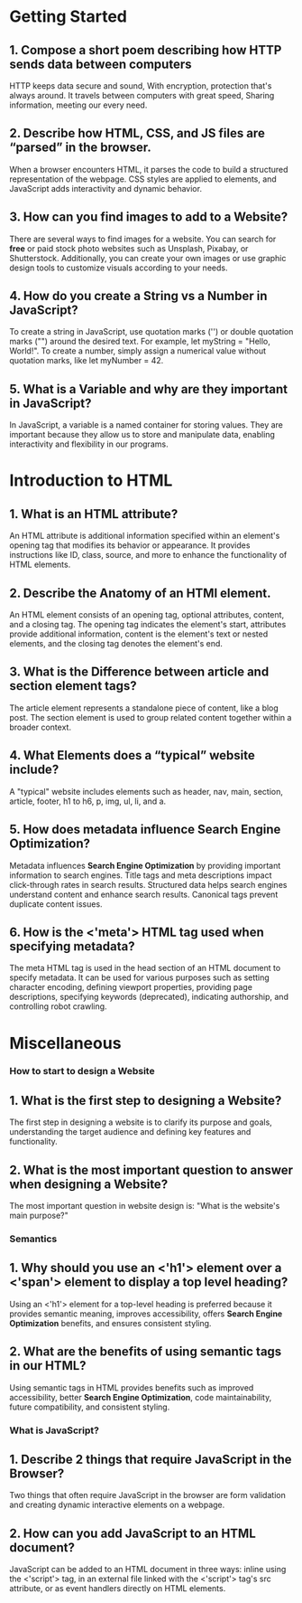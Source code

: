 # Getting Started

## 1. Compose a short poem describing how HTTP sends data between computers

HTTP keeps data secure and sound,
With encryption, protection that's always around.
It travels between computers with great speed,
Sharing information, meeting our every need.

## 2. Describe how HTML, CSS, and JS files are “parsed” in the browser.

When a browser encounters HTML, it parses the code to build a structured representation of the webpage. CSS styles are applied to elements, and JavaScript adds interactivity and dynamic behavior.

## 3. How can you find images to add to a Website?

There are several ways to find images for a website. You can search for **free** or paid stock photo websites such as Unsplash, Pixabay, or Shutterstock. Additionally, you can create your own images or use graphic design tools to customize visuals according to your needs. 

## 4. How do you create a String vs a Number in JavaScript?

To create a string in JavaScript, use quotation marks ('') or double quotation marks ("") around the desired text. For example, let myString = "Hello, World!". To create a number, simply assign a numerical value without quotation marks, like let myNumber = 42.

## 5. What is a Variable and why are they important in JavaScript?

In JavaScript, a variable is a named container for storing values. They are important because they allow us to store and manipulate data, enabling interactivity and flexibility in our programs.

# Introduction to HTML

## 1. What is an HTML attribute?

An HTML attribute is additional information specified within an element's opening tag that modifies its behavior or appearance. It provides instructions like ID, class, source, and more to enhance the functionality of HTML elements.

## 2. Describe the Anatomy of an HTMl element.

An HTML element consists of an opening tag, optional attributes, content, and a closing tag. The opening tag indicates the element's start, attributes provide additional information, content is the element's text or nested elements, and the closing tag denotes the element's end.

## 3. What is the Difference between article and section element tags?

The article element represents a standalone piece of content, like a blog post. The section element is used to group related content together within a broader context.

## 4. What Elements does a “typical” website include?

A "typical" website includes elements such as header, nav, main, section, article, footer, h1 to h6, p, img, ul, li, and a.

## 5. How does metadata influence Search Engine Optimization?

Metadata influences **Search Engine Optimization** by providing important information to search engines. Title tags and meta descriptions impact click-through rates in search results. Structured data helps search engines understand content and enhance search results. Canonical tags prevent duplicate content issues.

## 6. How is the <'meta'> HTML tag used when specifying metadata?

The meta HTML tag is used in the head section of an HTML document to specify metadata. It can be used for various purposes such as setting character encoding, defining viewport properties, providing page descriptions, specifying keywords (deprecated), indicating authorship, and controlling robot crawling.

# Miscellaneous

### How to start to design a Website

## 1. What is the first step to designing a Website?

The first step in designing a website is to clarify its purpose and goals, understanding the target audience and defining key features and functionality.

## 2. What is the most important question to answer when designing a Website?

The most important question in website design is: "What is the website's main purpose?"

### Semantics

## 1. Why should you use an <'h1'> element over a <'span'> element to display a top level heading?

Using an <'h1'> element for a top-level heading is preferred because it provides semantic meaning, improves accessibility, offers **Search Engine Optimization** benefits, and ensures consistent styling.

## 2. What are the benefits of using semantic tags in our HTML?

Using semantic tags in HTML provides benefits such as improved accessibility, better **Search Engine Optimization**, code maintainability, future compatibility, and consistent styling.

### What is JavaScript?

## 1. Describe 2 things that require JavaScript in the Browser?

Two things that often require JavaScript in the browser are form validation and creating dynamic interactive elements on a webpage.

## 2. How can you add JavaScript to an HTML document?

JavaScript can be added to an HTML document in three ways: inline using the <'script'> tag, in an external file linked with the <'script'> tag's src attribute, or as event handlers directly on HTML elements.
